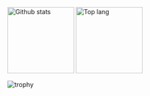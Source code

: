 <p align=left>
  <img alt="Github stats" height="150px" src="https://github-readme-stats.vercel.app/api?username=ryuga0719&count_private=true&show_icons=true&theme=radical" />
  <img alt="Top lang" height="150px" src="https://github-readme-stats.vercel.app/api/top-langs/?username=ryuga0719&layout=compact&theme=radical" />
</p>
<p>
  <img alt="trophy" src="https://github-profile-trophy.vercel.app/?username=ryuga0719&theme=radical" />
 </p>




<!--
**ryuga0719/ryuga0719** is a ✨ _special_ ✨ repository because its `README.md` (this file) appears on your GitHub profile.

Here are some ideas to get you started:

- 🔭 I’m currently working on ...
- 🌱 I’m currently learning ...
- 👯 I’m looking to collaborate on ...
- 🤔 I’m looking for help with ...
- 💬 Ask me about ...
- 📫 How to reach me: ...
- 😄 Pronouns: ...
- ⚡ Fun fact: ...
-->
